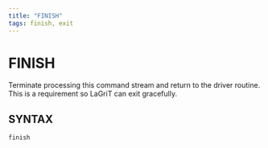 ```yaml
---
title: "FINISH"
tags: finish, exit
---
```


# FINISH

Terminate processing this command stream and return to the driver routine.
This is a requirement so LaGriT can exit gracefully.


## SYNTAX

```
finish
```
